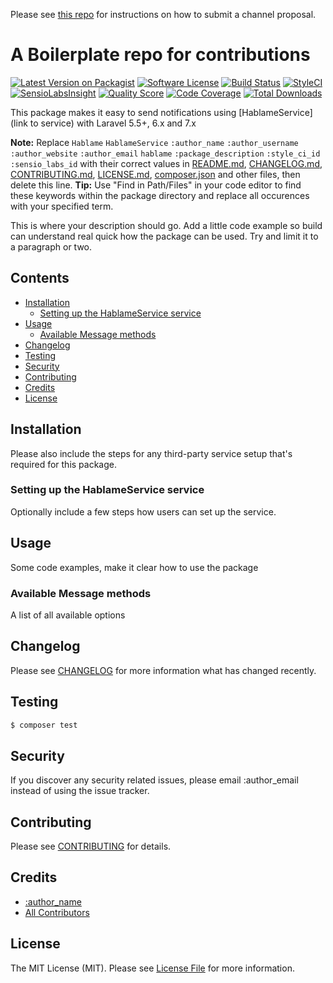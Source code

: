 Please see [this repo](https://github.com/laravel-notification-channels/channels) for instructions on how to submit a channel proposal.

# A Boilerplate repo for contributions

[![Latest Version on Packagist](https://img.shields.io/packagist/v/laravel-notification-channels/hablame.svg?style=flat-square)](https://packagist.org/packages/laravel-notification-channels/hablame)
[![Software License](https://img.shields.io/badge/license-MIT-brightgreen.svg?style=flat-square)](LICENSE.md)
[![Build Status](https://img.shields.io/travis/laravel-notification-channels/hablame/master.svg?style=flat-square)](https://travis-ci.org/laravel-notification-channels/hablame)
[![StyleCI](https://styleci.io/repos/:style_ci_id/shield)](https://styleci.io/repos/:style_ci_id)
[![SensioLabsInsight](https://img.shields.io/sensiolabs/i/:sensio_labs_id.svg?style=flat-square)](https://insight.sensiolabs.com/projects/:sensio_labs_id)
[![Quality Score](https://img.shields.io/scrutinizer/g/laravel-notification-channels/hablame.svg?style=flat-square)](https://scrutinizer-ci.com/g/laravel-notification-channels/hablame)
[![Code Coverage](https://img.shields.io/scrutinizer/coverage/g/laravel-notification-channels/hablame/master.svg?style=flat-square)](https://scrutinizer-ci.com/g/laravel-notification-channels/hablame/?branch=master)
[![Total Downloads](https://img.shields.io/packagist/dt/laravel-notification-channels/hablame.svg?style=flat-square)](https://packagist.org/packages/laravel-notification-channels/hablame)

This package makes it easy to send notifications using [HablameService](link to service) with Laravel 5.5+, 6.x and 7.x

**Note:** Replace ```Hablame``` ```HablameService``` ```:author_name``` ```:author_username``` ```:author_website``` ```:author_email``` ```hablame``` ```:package_description``` ```:style_ci_id``` ```:sensio_labs_id``` with their correct values in [README.md](README.md), [CHANGELOG.md](CHANGELOG.md), [CONTRIBUTING.md](CONTRIBUTING.md), [LICENSE.md](LICENSE.md), [composer.json](composer.json) and other files, then delete this line.
**Tip:** Use "Find in Path/Files" in your code editor to find these keywords within the package directory and replace all occurences with your specified term.

This is where your description should go. Add a little code example so build can understand real quick how the package can be used. Try and limit it to a paragraph or two.



## Contents

- [Installation](#installation)
	- [Setting up the HablameService service](#setting-up-the-HablameService-service)
- [Usage](#usage)
	- [Available Message methods](#available-message-methods)
- [Changelog](#changelog)
- [Testing](#testing)
- [Security](#security)
- [Contributing](#contributing)
- [Credits](#credits)
- [License](#license)


## Installation

Please also include the steps for any third-party service setup that's required for this package.

### Setting up the HablameService service

Optionally include a few steps how users can set up the service.

## Usage

Some code examples, make it clear how to use the package

### Available Message methods

A list of all available options

## Changelog

Please see [CHANGELOG](CHANGELOG.md) for more information what has changed recently.

## Testing

``` bash
$ composer test
```

## Security

If you discover any security related issues, please email :author_email instead of using the issue tracker.

## Contributing

Please see [CONTRIBUTING](CONTRIBUTING.md) for details.

## Credits

- [:author_name](https://github.com/:author_username)
- [All Contributors](../../contributors)

## License

The MIT License (MIT). Please see [License File](LICENSE.md) for more information.
